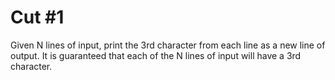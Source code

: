 # Cut #1

Given N lines of input, print the 3rd character from each line as a new line of output. It is guaranteed that each of the N lines of input will have a 3rd character.
